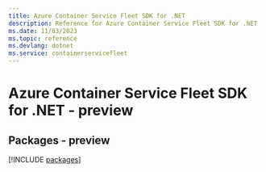 ```yaml
---
title: Azure Container Service Fleet SDK for .NET
description: Reference for Azure Container Service Fleet SDK for .NET
ms.date: 11/03/2023
ms.topic: reference
ms.devlang: dotnet
ms.service: containerservicefleet
---
```

# Azure Container Service Fleet SDK for .NET - preview
## Packages - preview
[!INCLUDE [packages](container-service-fleet-index.md)]